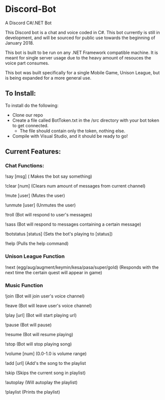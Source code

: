 # Discord-Bot
A Discord C#/.NET Bot 

This Discord bot is a chat and voice coded in C#. This bot currently is still in development, and will be sourced for public use towards the beginning of January 2018.

This bot is built to be run on any .NET Framework compatible machine. It is meant for single server usage due to the heavy amount of resouces the voice part consumes.

This bot was built specifically for a single Mobile Game, Unison League, but is being expanded for a more general use.

## To Install:

To install do the following:
* Clone our repo
* Create a file called BotToken.txt in the /src directory with your bot token to get connected.
  * The file should contain only the token, nothing else.
* Compile with Visual Studio, and it should be ready to go!

## Current Features:
### Chat Functions:
!say [msg] ( Makes the bot say something)

!clear [num] (Clears num amount of messages from current channel)

!mute [user] (Mutes the user)

!unmute [user] (Unmutes the user)

!troll (Bot will respond to user's messages)

!sass (Bot will respond to messages containing a certain message)

!botstatus [status] (Sets the bot's playing to [status])

!help (Pulls the help command)


### Unison League Function
!next (egg/aug/augment/keymin/kesa/pasa/super/gold) (Responds with the next time the certain quest will appear in game)

### Music Function
!join (Bot will join user's voice channel)

!leave (Bot will leave user's voice channel)

!play [url] (Bot will start playing url)

!pause (Bot will pause)

!resume (Bot will resume playing)

!stop (Bot will stop playing song)

!volume [num] (0.0-1.0 is volume range)

!add [url] (Add's the song to the playlist

!skip (Skips the current song in playlist)

!autoplay (Will autoplay the playlist)

!playlist (Prints the playlist)


